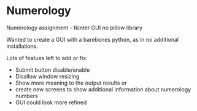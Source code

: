 # Numerology
Numerology assignment - tkinter GUI no pillow library

Wanted to create a GUI with a barebones python, as in no additional installations.

Lots of featues left to add or fix:
  - Submit button disable/enable
  - Disallow window resizing
  - Show more meaning to the output results or
  - create new screens to show additional information about numerology numbers
  - GUI could look more refined
